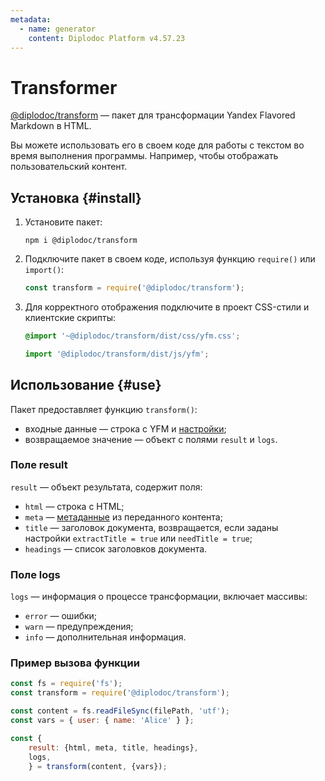 ```yaml
---
metadata:
  - name: generator
    content: Diplodoc Platform v4.57.23
---
```

# Transformer

[@diplodoc/transform](https://www.npmjs.com/package/@diplodoc/transform) — пакет для трансформации Yandex Flavored Markdown в HTML.

Вы можете использовать его в своем коде для работы с текстом во время выполнения программы. Например, чтобы отображать пользовательский контент.

## Установка {#install}

1. Установите пакет:

    ```shell
    npm i @diplodoc/transform
    ```

1. Подключите пакет в своем коде, используя функцию `require()` или `import()`:

    ```javascript
    const transform = require('@diplodoc/transform');
    ```

1. Для корректного отображения подключите в проект CSS-стили и клиентские скрипты:

     ```css
     @import '~@diplodoc/transform/dist/css/yfm.css';
     ```

     ```javascript
     import '@diplodoc/transform/dist/js/yfm';
     ```

## Использование {#use}

Пакет предоставляет функцию `transform()`:
* входные данные — строка с YFM и [настройки](settings.md);
* возвращаемое значение — объект с полями `result` и `logs`.

### Поле result

`result` — объект результата, содержит поля:
* `html` — строка с HTML;
* `meta` — [метаданные](../../syntax/meta.md#meta) из переданного контента;
* `title` — заголовок документа, возвращается, если заданы настройки `extractTitle = true` или `needTitle = true`;
* `headings` — список заголовков документа.

### Поле logs

`logs` — информация о процессе трансформации, включает массивы:
* `error` — ошибки;
* `warn` — предупреждения;
* `info` — дополнительная информация.

### Пример вызова функции

```javascript
const fs = require('fs');
const transform = require('@diplodoc/transform');

const content = fs.readFileSync(filePath, 'utf');
const vars = { user: { name: 'Alice' } };

const {
    result: {html, meta, title, headings},
    logs,
    } = transform(content, {vars});
```

